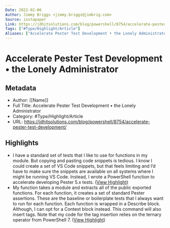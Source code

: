 ```yaml
---
Date: 2022-02-06
Author: Jimmy Briggs <jimmy.briggs@jimbrig.com>
Source: instapaper
Link: https://jdhitsolutions.com/blog/powershell/8754/accelerate-pester-test-development/
Tags: ["#Type/Highlight/Article"]
Aliases: ["Accelerate Pester Test Development • the Lonely Administrator", "Accelerate Pester Test Development • the Lonely Administrator"]
---
```

# Accelerate Pester Test Development • the Lonely Administrator

## Metadata
- Author: [[Name]]
- Full Title: Accelerate Pester Test Development • the Lonely Administrator
- Category: #Type/Highlight/Article
- URL: https://jdhitsolutions.com/blog/powershell/8754/accelerate-pester-test-development/

## Highlights
- I have a standard set of tests that I like to use for functions in my module. But copying and pasting code snippets is tedious. I know I could create a set of VS Code snippets, but that feels limiting and I’d have to make sure the snippets are available on all systems where I might be running VS Code. Instead, I wrote a PowerShell function to accelerate developing Pester 5.x tests. ([View Highlight](https://instapaper.com/read/1471322434/18360032))
- My function takes a module and extracts all of the public exported functions. For each function, it creates a set of standard Pester assertions. These are the baseline or boilerplate tests that I always want to run for each function. Each function is wrapped in a Describe block. Although, I can opt for a Context block instead. This command will also insert tags. Note that my code for the tag insertion relies on the ternary operator from PowerShell 7. ([View Highlight](https://instapaper.com/read/1471322434/18360033))
